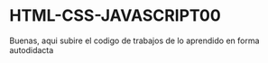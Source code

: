 # HTML-CSS-JAVASCRIPT00
Buenas, aqui subire el codigo de trabajos de lo aprendido en forma autodidacta
